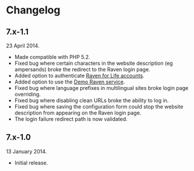 Changelog
=========

7.x-1.1
-------

23 April 2014.

* Made compatible with PHP 5.2.
* Fixed bug where certain characters in the website description (eg ampersands) broke the redirect to the Raven login page.
* Added option to authenticate [Raven for Life accounts](http://www.ucs.cam.ac.uk/accounts/ravenleaving).
* Added option to use the [Demo Raven service](https://demo.raven.cam.ac.uk/).
* Fixed bug where language prefixes in multilingual sites broke login page overriding.
* Fixed bug where disabling clean URLs broke the ability to log in.
* Fixed bug where saving the configuration form could stop the website description from appearing on the Raven login page.
* The login failure redirect path is now validated.

7.x-1.0
-------

13 January 2014.

* Initial release.

